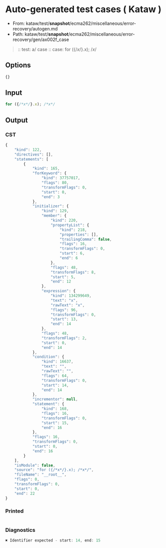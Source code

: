 # Auto-generated test cases ( Kataw )
- From: kataw/test/__snapshot__/ecma262/miscellaneous/error-recovery/autogen.md
- Path: kataw/test/__snapshot__/ecma262/miscellaneous/error-recovery/gen/ax002f_case
> :: test: a/ case
> :: case: for ({/*x*/}.x); /*x*/
## Options

`````js
{}
`````
## Input

`````js
for ({/*x*/}.x); /*x*/
`````
## Output

### CST

```javascript
{
    "kind": 122,
    "directives": [],
    "statements": [
        {
            "kind": 165,
            "forKeyword": {
                "kind": 37757017,
                "flags": 80,
                "transformFlags": 0,
                "start": 0,
                "end": 3
            },
            "initializer": {
                "kind": 129,
                "member": {
                    "kind": 220,
                    "propertyList": {
                        "kind": 218,
                        "properties": [],
                        "trailingComma": false,
                        "flags": 16,
                        "transformFlags": 0,
                        "start": 6,
                        "end": 6
                    },
                    "flags": 48,
                    "transformFlags": 8,
                    "start": 5,
                    "end": 12
                },
                "expression": {
                    "kind": 134299649,
                    "text": "x",
                    "rawText": "x",
                    "flags": 96,
                    "transformFlags": 0,
                    "start": 13,
                    "end": 14
                },
                "flags": 48,
                "transformFlags": 2,
                "start": 0,
                "end": 14
            },
            "condition": {
                "kind": 16637,
                "text": "",
                "rawText": "",
                "flags": 64,
                "transformFlags": 0,
                "start": 14,
                "end": 14
            },
            "incrementor": null,
            "statement": {
                "kind": 168,
                "flags": 16,
                "transformFlags": 0,
                "start": 15,
                "end": 16
            },
            "flags": 16,
            "transformFlags": 0,
            "start": 0,
            "end": 16
        }
    ],
    "isModule": false,
    "source": "for ({/*x*/}.x); /*x*/",
    "fileName": "__root__",
    "flags": 0,
    "transformFlags": 0,
    "start": 0,
    "end": 22
}
```

### Printed

```javascript

```

### Diagnostics

```javascript
✖ Identifier expected - start: 14, end: 15

```

